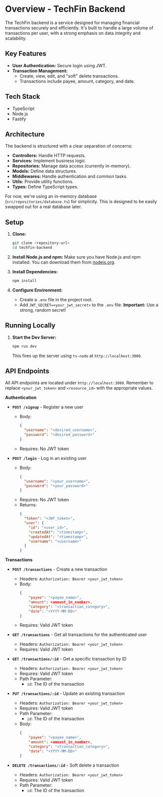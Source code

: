 # Overview - TechFin Backend

The TechFin backend is a service designed for managing financial transactions securely and efficiently. It's built to handle a large volume of transactions per user, with a strong emphasis on data integrity and scalability.

## Key Features

- **User Authentication:** Secure login using JWT.
- **Transaction Management:**
  - Create, view, edit, and "soft" delete transactions.
  - Transactions include payee, amount, category, and date.

## Tech Stack

- TypeScript
- Node.js
- Fastify

## Architecture

The backend is structured with a clear separation of concerns:

- **Controllers:** Handle HTTP requests.
- **Services:** Implement business logic.
- **Repositories:** Manage data access (currently in-memory).
- **Models:** Define data structures.
- **Middlewares:** Handle authentication and common tasks.
- **Utils:** Provide utility functions.
- **Types:** Define TypeScript types.

For now, we're using an in-memory database (`src/repositories/database.ts`) for simplicity. This is designed to be easily swapped out for a real database later.

## Setup

1.  **Clone:**

    ```bash
    git clone <repository-url>
    cd techfin-backend
    ```

2.  **Install Node.js and npm:**
    Make sure you have Node.js and npm installed. You can download them from [nodejs.org](https://nodejs.org/).

3.  **Install Dependencies:**

    ```bash
    npm install
    ```

4.  **Configure Environment:**

    - Create a `.env` file in the project root.
    - Add `JWT_SECRET=<your_jwt_secret>` to the `.env` file. **Important:** Use a strong, random secret!

## Running Locally

1.  **Start the Dev Server:**
    ```bash
    npm run dev
    ```
    This fires up the server using `ts-node` at `http://localhost:3000`.

## API Endpoints

All API endpoints are located under `http://localhost:3000`. Remember to replace `<your_jwt_token>` and `<resource_id>` with the appropriate values.

**Authentication**

- **`POST /signup`** - Register a new user

  - Body:
    ```json
    {
      "username": "<desired_username>",
      "password": "<desired_password>"
    }
    ```
  - Requires: No JWT token

- **`POST /login`** - Log in an existing user
  - Body:
    ```json
    {
      "username": "<your_username>",
      "password": "<your_password>"
    }
    ```
  - Requires: No JWT token
  - Returns:
    ```json
    {
      "token": "<JWT_token>",
      "user": {
        "id": "<user_id>",
        "createdAt": "<timestamp>",
        "updatedAt": "<timestamp>",
        "username": "<username>"
      }
    }
    ```

**Transactions**

- **`POST /transactions`** - Create a new transaction

  - Headers: `Authorization: Bearer <your_jwt_token>`
  - Body:
    ```json
    {
        "payee": "<payee_name>",
        "amount": <amount_in_number>,
        "category": "<transaction_category>",
        "date": "<YYYY-MM-DD>"
    }
    ```
  - Requires: Valid JWT token

- **`GET /transactions`** - Get all transactions for the authenticated user

  - Headers: `Authorization: Bearer <your_jwt_token>`
  - Requires: Valid JWT token

- **`GET /transactions/:id`** - Get a specific transaction by ID

  - Headers: `Authorization: Bearer <your_jwt_token>`
  - Requires: Valid JWT token
  - Path Parameter:
    - `id`: The ID of the transaction

- **`PUT /transactions/:id`** - Update an existing transaction

  - Headers: `Authorization: Bearer <your_jwt_token>`
  - Requires: Valid JWT token
  - Path Parameter:
    - `id`: The ID of the transaction
  - Body:
    ```json
    {
        "payee": "<payee_name>",
        "amount": <amount_in_number>,
        "category": "<transaction_category>",
        "date": "<YYYY-MM-DD>"
    }
    ```

- **`DELETE /transactions/:id`** - Soft delete a transaction
  - Headers: `Authorization: Bearer <your_jwt_token>`
  - Requires: Valid JWT token
  - Path Parameter:
    - `id`: The ID of the transaction
